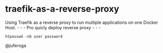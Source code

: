 # traefik-as-a-reverse-proxy

Using Traefik as a reverse proxy to run multiple applications on one Docker Host.
                 - - - Pro quicly deploy reverse proxy - - -
```
htpasswd -nb user password
```

@juferoga
